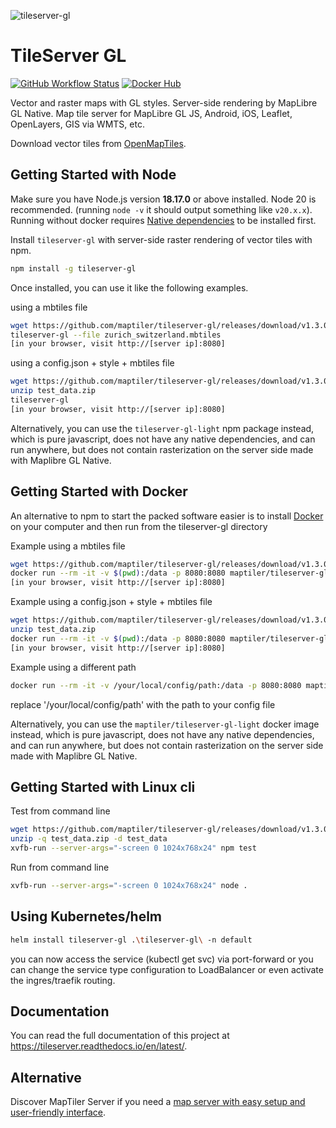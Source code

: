 ![tileserver-gl](https://cloud.githubusercontent.com/assets/59284/18173467/fa3aa2ca-7069-11e6-86b1-0f1266befeb6.jpeg)

# TileServer GL
[![GitHub Workflow Status](https://img.shields.io/github/actions/workflow/status/maptiler/tileserver-gl/pipeline.yml)](https://github.com/maptiler/tileserver-gl/actions/workflows/pipeline.yml)
[![Docker Hub](https://img.shields.io/badge/docker-hub-blue.svg)](https://hub.docker.com/r/maptiler/tileserver-gl/)

Vector and raster maps with GL styles. Server-side rendering by MapLibre GL Native. Map tile server for MapLibre GL JS, Android, iOS, Leaflet, OpenLayers, GIS via WMTS, etc.

Download vector tiles from [OpenMapTiles](https://data.maptiler.com/downloads/planet/).
## Getting Started with Node

Make sure you have Node.js version **18.17.0** or above installed. Node 20 is recommended. (running `node -v` it should output something like `v20.x.x`). Running without docker requires [Native dependencies](https://maptiler-tileserver.readthedocs.io/en/latest/installation.html#npm) to be installed first.

Install `tileserver-gl` with server-side raster rendering of vector tiles with npm. 

```bash
npm install -g tileserver-gl
```

Once installed, you can use it like the following examples.

using a mbtiles file
```bash
wget https://github.com/maptiler/tileserver-gl/releases/download/v1.3.0/zurich_switzerland.mbtiles
tileserver-gl --file zurich_switzerland.mbtiles
[in your browser, visit http://[server ip]:8080]
```

using a config.json + style + mbtiles file
```bash
wget https://github.com/maptiler/tileserver-gl/releases/download/v1.3.0/test_data.zip
unzip test_data.zip
tileserver-gl
[in your browser, visit http://[server ip]:8080]
```

Alternatively, you can use the `tileserver-gl-light` npm package instead, which is pure javascript, does not have any native dependencies, and can run anywhere, but does not contain rasterization on the server side made with Maplibre GL Native.

## Getting Started with Docker

An alternative to npm to start the packed software easier is to install [Docker](https://www.docker.com/) on your computer and then run from the tileserver-gl directory

Example using a mbtiles file
```bash
wget https://github.com/maptiler/tileserver-gl/releases/download/v1.3.0/zurich_switzerland.mbtiles
docker run --rm -it -v $(pwd):/data -p 8080:8080 maptiler/tileserver-gl --file zurich_switzerland.mbtiles
[in your browser, visit http://[server ip]:8080]
```

Example using a config.json + style + mbtiles file
```bash
wget https://github.com/maptiler/tileserver-gl/releases/download/v1.3.0/test_data.zip
unzip test_data.zip
docker run --rm -it -v $(pwd):/data -p 8080:8080 maptiler/tileserver-gl
[in your browser, visit http://[server ip]:8080]
```

Example using a different path
```bash
docker run --rm -it -v /your/local/config/path:/data -p 8080:8080 maptiler/tileserver-gl
```
replace '/your/local/config/path' with the path to your config file


Alternatively, you can use the `maptiler/tileserver-gl-light` docker image instead, which is pure javascript, does not have any native dependencies, and can run anywhere, but does not contain rasterization on the server side made with Maplibre GL Native.

## Getting Started with Linux cli

Test from command line
```bash
wget https://github.com/maptiler/tileserver-gl/releases/download/v1.3.0/test_data.zip
unzip -q test_data.zip -d test_data
xvfb-run --server-args="-screen 0 1024x768x24" npm test
```

Run from command line
```bash
xvfb-run --server-args="-screen 0 1024x768x24" node .
```

## Using Kubernetes/helm

```bash
helm install tileserver-gl .\tileserver-gl\ -n default
```

you can now access the service (kubectl get svc) via port-forward or you can change the service type configuration to LoadBalancer or even activate the ingres/traefik routing.

## Documentation

You can read the full documentation of this project at https://tileserver.readthedocs.io/en/latest/.

## Alternative

Discover MapTiler Server if you need a [map server with easy setup and user-friendly interface](https://www.maptiler.com/server/).

